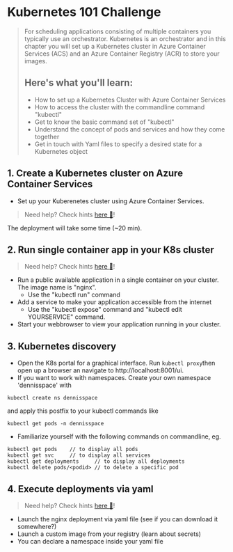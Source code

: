 # Kubernetes 101 Challenge
> For scheduling applications consisting of multiple containers you typically use an orchestrator. Kubernetes is an orchestrator and in this chapter you will set up a Kubernetes cluster in Azure Container Services (ACS) and an Azure Container Registry (ACR) to store your images.
>## Here's what you'll learn:
> - How to set up a Kubernetes Cluster with Azure Container Services
> - How to access the cluster with the commandline command "kubectl"
> - Get to know the basic command set of "kubectl"
> - Understand the concept of pods and services and how they come together
> - Get in touch with Yaml files to specify a desired state for a Kubernetes object


## 1. Create a Kubernetes cluster on Azure Container Services 
- Set up your Kuberenetes cluster using Azure Container Services.
> Need help? Check hints [here :blue_book:](hints/createk8scluster.md)!

The deployment will take some time (~20 min). 

## 2. Run single container app in your K8s cluster
> Need help? Check hints [here :blue_book:](hints/k8sSingle.md)!
- Run a public available application in a single container on your cluster. The image name is "nginx".
    - Use the "kubectl run" command
- Add a service to make your application accessible from the internet
    - Use the "kubectl expose" command and "kubectl edit YOURSERVICE" command.
- Start your webbrowser to view your application running in your cluster.

## 3. Kubernetes discovery
- Open the K8s portal for a graphical interface. Run `kubectl proxy`then open up a browser an navigate to http://localhost:8001/ui.
- If you want to work with namespaces. Create your own namespace 'dennisspace' with 
```
kubectl create ns dennisspace
```
and apply this postfix to your  kubectl commands like 
```
kubectl get pods -n dennisspace
```

- Familiarize yourself with the following commands on commandline, eg.
```
kubectl get pods    // to display all pods
kubectl get svc     // to display all services
kubectl get deployments     // to display all deployments
kubectl delete pods/<podid> // to delete a specific pod

```

## 4. Execute deployments via yaml
> Need help? Check hints [here :blue_book:](hints/yamlfiles.md)!

- Launch the nginx deployment via yaml file (see if you can download it somewhere?)
- Launch a custom image from your registry (learn about secrets)
- You can declare a namespace inside your yaml file